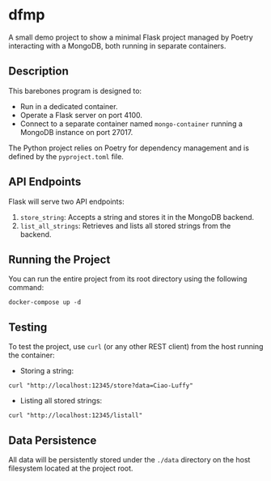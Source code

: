# dfmp

A small demo project to show a minimal Flask project managed by Poetry interacting with a MongoDB, both running in separate containers.

## Description

This barebones program is designed to:
- Run in a dedicated container.
- Operate a Flask server on port 4100.
- Connect to a separate container named `mongo-container` running a MongoDB instance on port 27017.

The Python project relies on Poetry for dependency management and is defined by the `pyproject.toml` file.

## API Endpoints

Flask will serve two API endpoints:
1. `store_string`: Accepts a string and stores it in the MongoDB backend.
2. `list_all_strings`: Retrieves and lists all stored strings from the backend.

## Running the Project

You can run the entire project from its root directory using the following command:
```
docker-compose up -d
```

## Testing

To test the project, use `curl` (or any other REST client) from the host running the container:
- Storing a string:
```
curl "http://localhost:12345/store?data=Ciao-Luffy"
```
- Listing all stored strings:
```
curl "http://localhost:12345/listall"
```

## Data Persistence

All data will be persistently stored under the `./data` directory on the host filesystem located at the project root.
